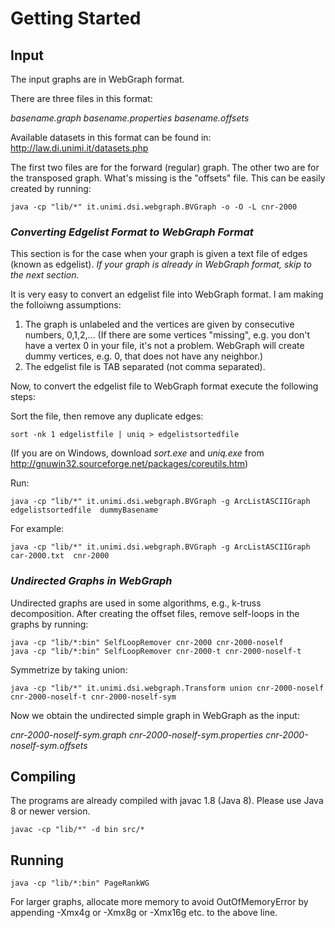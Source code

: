 # Getting Started

## Input

The input graphs are in WebGraph format.

There are three files in this format:

*basename.graph* 
*basename.properties* 
*basename.offsets*

Available datasets in this format can be found in: <http://law.di.unimi.it/datasets.php>

The first two files are for the forward (regular) graph. The other two are for the transposed graph. What's missing is the "offsets" file. This can be easily created by running: 
```
java -cp "lib/*" it.unimi.dsi.webgraph.BVGraph -o -O -L cnr-2000
```

### *Converting Edgelist Format to WebGraph Format*

This section is for the case when your graph is given a text file of edges (known as edgelist). *If your graph is already in WebGraph format, skip to the next section.*

It is very easy to convert an edgelist file into WebGraph format. I am making the folloiwng assumptions:

1. The graph is unlabeled and the vertices are given by consecutive numbers, 0,1,2,... 
   (If there are some vertices "missing", e.g. you don't have a vertex 0 in your file, it's not a problem. WebGraph will create dummy vertices, e.g. 0, that does not have any neighbor.)
2. The edgelist file is TAB separated (not comma separated).

Now, to convert the edgelist file to WebGraph format execute the following steps:

Sort the file, then remove any duplicate edges:

```
sort -nk 1 edgelistfile | uniq > edgelistsortedfile
```

(If you are on Windows, download *sort.exe* and *uniq.exe* from <http://gnuwin32.sourceforge.net/packages/coreutils.htm>)

Run:

```
java -cp "lib/*" it.unimi.dsi.webgraph.BVGraph -g ArcListASCIIGraph edgelistsortedfile  dummyBasename
```

For example:

```
java -cp "lib/*" it.unimi.dsi.webgraph.BVGraph -g ArcListASCIIGraph car-2000.txt  cnr-2000
```

### *Undirected Graphs in WebGraph*

Undirected graphs are used in some algorithms, e.g., k-truss decomposition. After creating the offset files, remove self-loops in the graphs by running:

```
java -cp "lib/*:bin" SelfLoopRemover cnr-2000 cnr-2000-noself
java -cp "lib/*:bin" SelfLoopRemover cnr-2000-t cnr-2000-noself-t
```

Symmetrize by taking union:

```
java -cp "lib/*" it.unimi.dsi.webgraph.Transform union cnr-2000-noself cnr-2000-noself-t cnr-2000-noself-sym
```

Now we obtain the undirected simple graph in WebGraph as the input:

*cnr-2000-noself-sym.graph* 
*cnr-2000-noself-sym.properties*
*cnr-2000-noself-sym.offsets*

## Compiling

The programs are already compiled with javac 1.8 (Java 8). Please use Java 8 or newer version.

```
javac -cp "lib/*" -d bin src/*
```

## Running

```
java -cp "lib/*:bin" PageRankWG
```
For larger graphs, allocate more memory to avoid OutOfMemoryError by appending -Xmx4g or -Xmx8g or -Xmx16g etc. to the above line.
